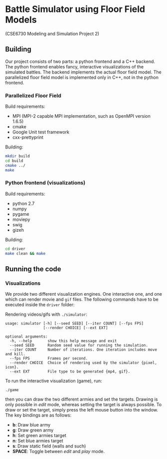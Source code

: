 Battle Simulator using Floor Field Models
=========================================
(CSE6730 Modeling and Simulation Project 2)


Building
--------

Our project consists of two parts: a python frontend and a C++ backend. The
python frontend enables fancy, interactive visualizations of the simulated
battles. The backend implements the actual floor field model. The parallelized
floor field model is implemented only in C++, not in the python frontend.

### Parallelized Floor Field

Build requirements:
- MPI (MPI-2 capable MPI implementation, such as OpenMPI version 1.6.5)
- cmake
- Google Unit test framework
- cxx-prettyprint

Building:
```sh
mkdir build
cd build
cmake ../
make
```

### Python frontend (visualizations)

Build requirements:
- python 2.7
- numpy
- pygame
- moviepy
- swig
- gizeh

Building:
```sh
cd driver
make clean && make
```

Running the code
----------------

### Visualizations

We provide two different visualization engines. One interactive one, and one
which can render movie and `gif` files. The following commands
have to be executed inside the `driver` folder:

Rendering videos/gifs with `./simulator`:
```
usage: simulator [-h] [--seed SEED] [--iter COUNT] [--fps FPS]
                 [--render CHOICE] [--ext EXT]

optional arguments:
  -h, --help       show this help message and exit
  --seed SEED      Random seed value for running the simulation.
  --iter COUNT     Number of iterations. One iteration includes move and kill.
  --fps FPS        Frames per second.
  --render CHOICE  Choice of rendering used by the simulator {pixel, icon}.
  --ext EXT        File type to be generated {mp4, gif}.
```

To run the interactive visualization (game), run:
```
./game
```

then you can draw the two different armies and set the targets. Drawing is
only possible in *edit* mode, whereas setting the target is always possible.
To draw or set the target, simply press the left mouse button into the window.
The key bindings are as follows:
- **b**: Draw blue army
- **g**: Draw green army
- **h**: Set green armies target
- **n**: Set blue armies target
- **s**: Draw static field (walls and such)
- **SPACE**: Toggle between *edit* and *play* mode.

